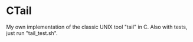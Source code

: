 # CTail
My own implementation of the classic UNIX tool "tail" in C.
Also with tests, just run "tail_test.sh".
